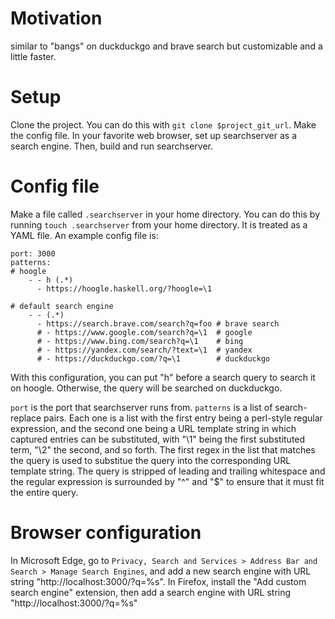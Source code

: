 # Motivation
similar to "bangs" on duckduckgo and brave search but customizable and a little faster.

# Setup
Clone the project. You can do this with `git clone $project_git_url`.
Make the config file.
In your favorite web browser, set up searchserver as a search engine.
Then, build and run searchserver.

# Config file
Make a file called `.searchserver` in your home directory. You can do this by running `touch .searchserver` from your home directory.
It is treated as a YAML file. An example config file is:

```
port: 3000
patterns:
# hoogle      
    - - h (.*)
      - https://hoogle.haskell.org/?hoogle=\1

# default search engine
    - - (.*)
      - https://search.brave.com/search?q=foo # brave search
      # - https://www.google.com/search?q=\1  # google
      # - https://www.bing.com/search?q=\1    # bing
      # - https://yandex.com/search/?text=\1  # yandex
      # - https://duckduckgo.com/?q=\1        # duckduckgo
```
With this configuration, you can put "h" before a search query to search it on hoogle. Otherwise, the query will be searched on duckduckgo.

`port` is the port that searchserver runs from.
`patterns` is a list of search-replace pairs. Each one is a list with the first entry being a perl-style regular expression, and the second one being a URL template string in which captured entries can be substituted, with "\1" being the first substituted term, "\2" the second, and so forth. The first regex in the list that matches the query is used to substitue the query into the corresponding URL template string.
The query is stripped of leading and trailing whitespace and the regular expression is surrounded by "^" and "$" to ensure that it must fit the entire query.

# Browser configuration
In Microsoft Edge, go to `Privacy, Search and Services > Address Bar and Search > Manage Search Engines`, and add a new search engine with URL string "http://localhost:3000/?q=%s".
In Firefox, install the "Add custom search engine" extension, then add a search engine with URL string "http://localhost:3000/?q=%s"
